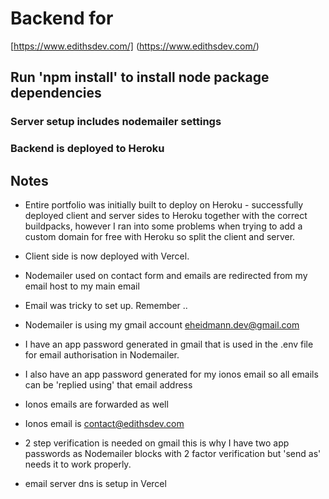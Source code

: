 # Backend for

[https://www.edithsdev.com/] (https://www.edithsdev.com/)

## Run 'npm install' to install node package dependencies

### Server setup includes nodemailer settings

### Backend is deployed to Heroku

## Notes

- Entire portfolio was initially built to deploy on Heroku - successfully deployed client and server sides to Heroku together with the correct buildpacks, however I ran into some problems when trying to add a custom domain for free with Heroku so split the client and server.

- Client side is now deployed with Vercel.

- Nodemailer used on contact form and emails are redirected from my email host to my main email

- Email was tricky to set up. Remember ..
- Nodemailer is using my gmail account eheidmann.dev@gmail.com
- I have an app password generated in gmail that is used in the .env file for email authorisation in Nodemailer.
- I also have an app password generated for my ionos email so all emails can be 'replied using' that email address
- Ionos emails are forwarded as well
- Ionos email is contact@edithsdev.com

- 2 step verification is needed on gmail this is why I have two app passwords as Nodemailer blocks with 2 factor verification but 'send as' needs it to work properly.

- email server dns is setup in Vercel
